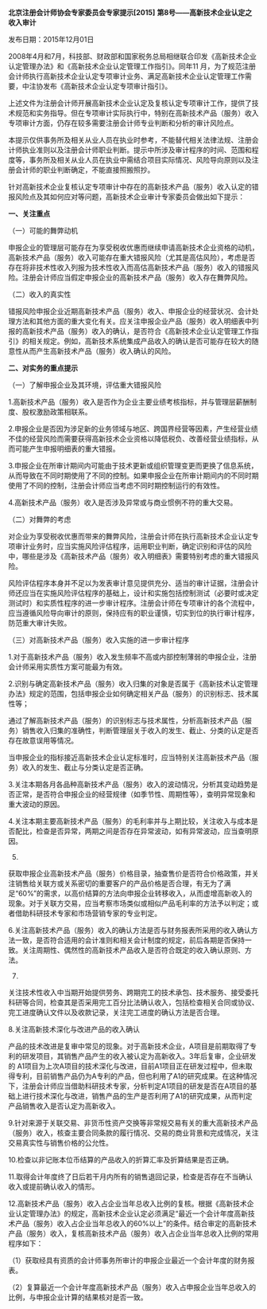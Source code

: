 **北京注册会计师协会专家委员会专家提示[2015]**
**第8号——高新技术企业认定之收入审计**

发布日期：2015年12月01日

2008年4月和7月，科技部、财政部和国家税务总局相继联合印发《高新技术企业认定管理办法》和《高新技术企业认定管理工作指引》。同年11
月，为了规范注册会计师执行高新技术企业认定专项审计业务、满足高新技术企业认定管理工作需要，中注协发布《高新技术企业认定专项审计指引》。

上述文件为注册会计师开展高新技术企业认定及复核认定专项审计工作，提供了技术规范和实务指导。但在专项审计实际执行中，特别在高新技术产品（服务）收入专项审计方面，仍存在较多需要注册会计师专业判断和分析的审计风险点。

本提示仅供事务所及相关从业人员在执业时参考，不能替代相关法律法规、注册会计师执业准则以及注册会计师职业判断。提示中所涉及审计程序的时间、范围和程度等，事务所及相关从业人员在执业中需结合项目实际情况、风险导向原则以及注册会计师的职业判断确定，不能直接照搬照抄。

针对高新技术企业复核认定专项审计中存在的高新技术产品（服务）收入认定的错报风险点及其如何应对等问题，高新技术企业审计专家委员会做出如下提示：

**一、关注重点**

（一）可能的舞弊动机

申报企业的管理层可能存在为享受税收优惠而继续申请高新技术企业资格的动机，高新技术产品（服务）收入可能存在重大错报风险（尤其是高估风险），考虑是否存在将非技术性收入列报为技术性收入而高估高新技术产品（服务）收入的错报风险。注册会计师应当假定申报企业的高新技术产品（服务）收入存在舞弊风险。

（二）收入的真实性

错报风险申报企业近期高新技术产品（服务）收入、申报企业的经营状况、会计处理方法和其他方面的重大变化有关。应关注申报企业产品（服务）收入明细表中列报的高新技术产品（服务）收入的确认，是否符合《高新技术企业认定管理工作指引》的相关规定。例如，高新技术系统集成产品收入的确认是否可能存在较大的随意性从而产生高新技术产品（服务）收入确认的风险。

**二、对实务的重点提示**

（一）了解申报企业及其环境，评估重大错报风险

1.高新技术产品（服务）收入是否作为企业主要业绩考核指标，并与管理层薪酬制度、股权激励政策相联系。

2.申报企业是否因为涉足新的业务领域与地区、跨国界经营等因素，产生经营业绩不佳的经营风险而需要获得高新技术企业资格以降低税负、改善经营业绩指标，从而可能产生申报明细表的重大错报。

3.申报企业在所审计期间内可能由于技术更新或组织管理变更而更换了信息系统，从而导致在不同时期使用了不同的控制。如果申报企业在所审计期间内的不同时期使用了不同的控制，注册会计师应当考虑不同时期控制运行的有效性。

4.高新技术产品（服务）收入是否涉及异常或与商业惯例不符的重大交易。

（二）对舞弊的考虑

对企业为享受税收优惠而带来的舞弊风险，注册会计师在执行高新技术企业认定专项审计业务时，应当实施风险评估程序，运用职业判断，确定识别和评估的风险中，哪些是涉及《高新技术产品（服务）收入明细表》需要特别考虑的重大错报风险。

风险评估程序本身并不足以为发表审计意见提供充分、适当的审计证据，注册会计师还应当在实施风险评估程序的基础上，设计和实施包括控制测试（必要时或决定测试时）和实质性程序的进一步审计程序。注册会计师在专项审计的各个流程中，应当遵循风险导向审计的原则，保持应有的职业谨慎，切实到位的执行审计程序，防范重大审计失败。

（三）对高新技术产品（服务）收入实施的进一步审计程序

1.对于高新技术产品（服务）收入发生频率不高或内部控制薄弱的申报企业，注册会计师采用实质性方案可能最为有效。

2.识别与确定高新技术产品（服务）收入归集的对象是否属于《高新技术认定管理办法》规定的范围，包括申报企业如何确定相关产品（服务）的识别标志、技术属性等；

通过了解高新技术产品（服务）的识别标志与技术属性，分析高新技术产品（服务）销售收入归集的准确性，判断管理层关于收入的发生、截止、分类的认定是否存在故意误用等情况。

当申报企业的指标接近高新技术企业认定标准时，应当特别关注高新技术产品（服务）收入的发生、截止与分类认定是否正确。

3.关注本期各月各品种高新技术产品（服务）收入的波动情况，分析其变动趋势是否正常，是否符合申报企业的经营规律（如季节性、周期性等），查明异常现象和重大波动的原因。

4.关注本期主要高新技术产品（服务）的毛利率并与上期比较，关注收入与成本是否配比，检查是否异常，两期之间是否存在异常波动，如有异常波动，应当查明原因。

5.
获取申报企业高新技术产品（服务）价格目录，抽查售价是否符合价格政策，并关注销售给关联方或关系密切的重要客户的产品价格是否合理，有无为了满足“60%”的需求，以高价结算的方法向申报企业转移收入，从而虚增高新收入的现象。对于关联方交易，应当考察市场类似或相似产品毛利率的方法予以判定；或者借助科研技术专家和市场营销专家的专业判定。

6.关注高新技术产品（服务）收入的确认方法是否与财务报表所采用的收入确认方法一致，是否符合适用的会计准则和相关会计制度的规定，前后各期是否保持一致。关注周期性、偶然性的高新技术产品收入是否符合既定的收入确认原则、方法。

7.
关注技术性收入中当期开始提供劳务、跨期完工的技术承包、技术服务、接受委托科研等合同，检查其是否采用完工百分比法确认收入，包括检查相关合同或协议、完工进度确认文件以及收款记录，关注完工进度的确认方法是否合理。

8.关注高新技术深化与改进产品的收入确认

产品的技术改进是复审中常见的现象。对于高新技术企业，A项目是前期取得了专利的研发项目，其销售产品产生的收入被认定为高新收入。3年后复审，企业研发的
A1项目为上次A项目的技术深化与改进，目前A1项目正在研发过程中，但未取得专利，目前销售产品仍为A专利的产品，但也利用了A1的研究成果。在这种情况下，注册会计师应当借助科研技术专家，分析判定A1项目的研发是否在A项目的基础上进行技术深化与改进，销售产品的生产是否利用了A1的研究成果，从而判定产品销售收入是否认定为高新收入。

9.针对来源于关联交易、非货币性资产交换等非常规交易有关的重大高新技术产品（服务）收入，核查主要合同条款的履行情况、交易的商业背景和完成情况，关注交易真实性与销售价格的公允性。

10.检查以非记账本位币结算的产品收入的折算汇率及折算结果是否正确。

11.取得会计年度终了日后若干月内所有的销售退回记录，检查是否存在不当确认收入或提前确认收入的情形。

12.高新技术产品（服务）收入占企业当年总收入比例的复核。根据《高新技术企业认定管理办法》的规定，高新技术企业认定必须满足“最近一个会计年度高新技术产品（服务）收入占企业当年总收入的60%以上”的条件。结合审定的高新技术产品（服务）收入，复核高新技术产品（服务）收入占企业当年总收入比例的常用程序如下：

（1）获取经具有资质的会计师事务所审计的申报企业最近一个会计年度的财务报表。

（2）复算最近一个会计年度高新技术产品（服务）收入占申报企业当年总收入的比例，与申报企业计算的结果核对是否一致。
